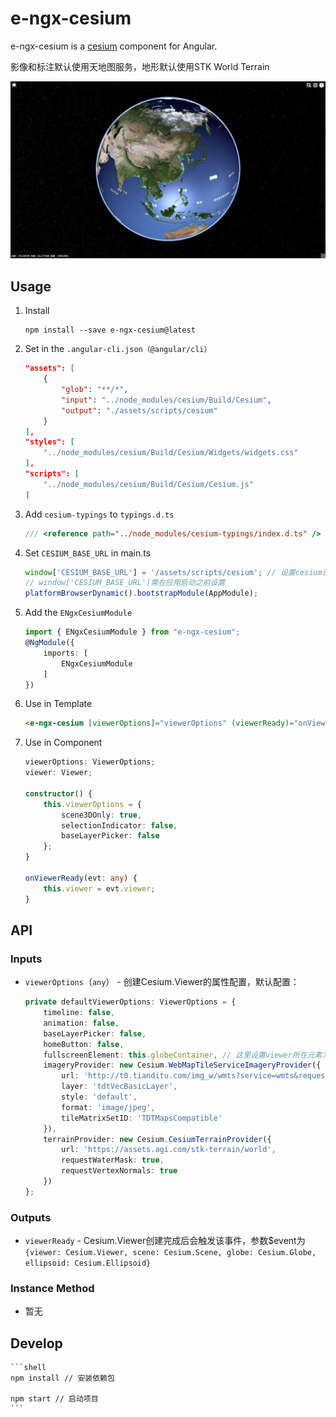 # e-ngx-cesium

e-ngx-cesium is a [cesium](https://cesiumjs.org/) component for Angular.

影像和标注默认使用天地图服务，地形默认使用STK World Terrain

![示例图](./example/assets/images/示例图.png)

## Usage

1. Install

	```shell
	npm install --save e-ngx-cesium@latest
	```

2. Set in the `.angular-cli.json（@angular/cli）`

	```json
    "assets": [
        {
            "glob": "**/*",
            "input": "../node_modules/cesium/Build/Cesium",
            "output": "./assets/scripts/cesium"
        }
    ],
    "styles": [
        "../node_modules/cesium/Build/Cesium/Widgets/widgets.css"
    ],
    "scripts": [
        "../node_modules/cesium/Build/Cesium/Cesium.js"
    ]
	```

3. Add `cesium-typings` to `typings.d.ts`

	```typescript
    /// <reference path="../node_modules/cesium-typings/index.d.ts" />
	```

4. Set `CESIUM_BASE_URL` in main.ts

	```typescript
    window['CESIUM_BASE_URL'] = '/assets/scripts/cesium'; // 设置cesium请求资源的基本路径
    // window['CESIUM_BASE_URL']需在应用启动之前设置
    platformBrowserDynamic().bootstrapModule(AppModule);
	```

5. Add the `ENgxCesiumModule`

	```typescript
	import { ENgxCesiumModule } from "e-ngx-cesium";
	@NgModule({
	    imports: [
	        ENgxCesiumModule
	    ]
	})
	```

6. Use in Template

	```html
	<e-ngx-cesium [viewerOptions]="viewerOptions" (viewerReady)="onViewerReady($event)"></e-ngx-cesium>
	```

7. Use in Component

	```typescript
    viewerOptions: ViewerOptions;
    viewer: Viewer;

    constructor() {
        this.viewerOptions = {
            scene3DOnly: true,
            selectionIndicator: false,
            baseLayerPicker: false
        };
    }

    onViewerReady(evt: any) {
        this.viewer = evt.viewer;
    }
	```

## API

### Inputs

- `viewerOptions`（`any`） - 创建Cesium.Viewer的属性配置，默认配置：

	```typescript
	private defaultViewerOptions: ViewerOptions = {
        timeline: false,
        animation: false,
        baseLayerPicker: false,
        homeButton: false,
        fullscreenElement: this.globeContainer, // 这里设置viewer所在元素为全屏的元素
        imageryProvider: new Cesium.WebMapTileServiceImageryProvider({
            url: 'http://t0.tianditu.com/img_w/wmts?service=wmts&request=GetTile&version=1.0.0&LAYER=img&tileMatrixSet=w&TileMatrix={TileMatrix}&TileRow={TileRow}&TileCol={TileCol}&style=default&format=tiles',
            layer: 'tdtVecBasicLayer',
            style: 'default',
            format: 'image/jpeg',
            tileMatrixSetID: 'TDTMapsCompatible'
        }),
        terrainProvider: new Cesium.CesiumTerrainProvider({
            url: 'https://assets.agi.com/stk-terrain/world',
            requestWaterMask: true,
            requestVertexNormals: true
        })
    };
	```

### Outputs

- `viewerReady` - Cesium.Viewer创建完成后会触发该事件，参数$event为`{viewer: Cesium.Viewer, scene: Cesium.Scene, globe: Cesium.Globe, ellipsoid: Cesium.Ellipsoid}`

### Instance Method

- 暂无

## Develop

	```shell
	npm install // 安装依赖包
	
	npm start // 启动项目
	```
